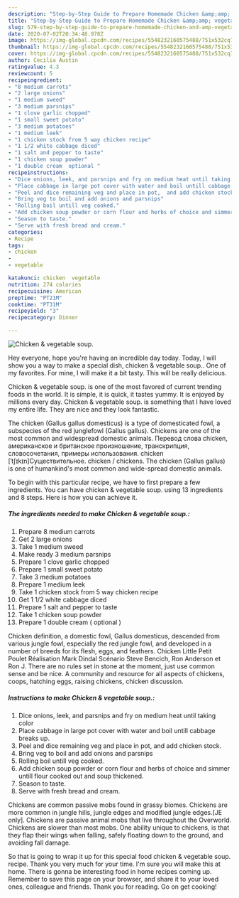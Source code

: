 ```yaml
---
description: "Step-by-Step Guide to Prepare Homemade Chicken &amp;amp; vegetable soup."
title: "Step-by-Step Guide to Prepare Homemade Chicken &amp;amp; vegetable soup."
slug: 579-step-by-step-guide-to-prepare-homemade-chicken-and-amp-vegetable-soup
date: 2020-07-02T20:34:48.978Z
image: https://img-global.cpcdn.com/recipes/5548232160575488/751x532cq70/chicken-vegetable-soup-recipe-main-photo.jpg
thumbnail: https://img-global.cpcdn.com/recipes/5548232160575488/751x532cq70/chicken-vegetable-soup-recipe-main-photo.jpg
cover: https://img-global.cpcdn.com/recipes/5548232160575488/751x532cq70/chicken-vegetable-soup-recipe-main-photo.jpg
author: Cecilia Austin
ratingvalue: 4.3
reviewcount: 5
recipeingredient:
- "8 medium carrots"
- "2 large onions"
- "1 medium sweed"
- "3 medium parsnips"
- "1 clove garlic chopped"
- "1 small sweet potato"
- "3 medium potatoes"
- "1 medium leek"
- "1 chicken stock from 5 way chicken recipe"
- "1 1/2 white cabbage diced"
- "1 salt and pepper to taste"
- "1 chicken soup powder"
- "1 double cream  optional "
recipeinstructions:
- "Dice onions, leek, and parsnips and fry on medium heat until taking color"
- "Place cabbage in large pot cover with water and boil untill cabbage breaks up."
- "Peel and dice remaining veg and place in pot,  and add chicken stock."
- "Bring veg to boil and add onions and parsnips"
- "Rolling boil untill veg cooked."
- "Add chicken soup powder or corn flour and herbs of choice and simmer untill flour cooked out and soup thickened."
- "Season to taste."
- "Serve with fresh bread and cream."
categories:
- Recipe
tags:
- chicken
- 
- vegetable

katakunci: chicken  vegetable 
nutrition: 274 calories
recipecuisine: American
preptime: "PT21M"
cooktime: "PT31M"
recipeyield: "3"
recipecategory: Dinner

---
```



![Chicken &amp; vegetable soup.](https://img-global.cpcdn.com/recipes/5548232160575488/751x532cq70/chicken-vegetable-soup-recipe-main-photo.jpg)

Hey everyone, hope you're having an incredible day today. Today, I will show you a way to make a special dish, chicken &amp; vegetable soup.. One of my favorites. For mine, I will make it a bit tasty. This will be really delicious.

Chicken &amp; vegetable soup. is one of the most favored of current trending foods in the world. It is simple, it is quick, it tastes yummy. It is enjoyed by millions every day. Chicken &amp; vegetable soup. is something that I have loved my entire life. They are nice and they look fantastic.

The chicken (Gallus gallus domesticus) is a type of domesticated fowl, a subspecies of the red junglefowl (Gallus gallus). Chickens are one of the most common and widespread domestic animals. Перевод слова chicken, американское и британское произношение, транскрипция, словосочетания, примеры использования. chicken [ˈtʃɪkɪn]Существительное. chicken / chickens. The chicken (Gallus gallus) is one of humankind&#39;s most common and wide-spread domestic animals.


To begin with this particular recipe, we have to first prepare a few ingredients. You can have chicken &amp; vegetable soup. using 13 ingredients and 8 steps. Here is how you can achieve it.

<!--inarticleads1-->

##### The ingredients needed to make Chicken &amp; vegetable soup.:

1. Prepare 8 medium carrots
1. Get 2 large onions
1. Take 1 medium sweed
1. Make ready 3 medium parsnips
1. Prepare 1 clove garlic chopped
1. Prepare 1 small sweet potato
1. Take 3 medium potatoes
1. Prepare 1 medium leek
1. Take 1 chicken stock from 5 way chicken recipe
1. Get 1 1/2 white cabbage diced
1. Prepare 1 salt and pepper to taste
1. Take 1 chicken soup powder
1. Prepare 1 double cream ( optional )


Chicken definition, a domestic fowl, Gallus domesticus, descended from various jungle fowl, especially the red jungle fowl, and developed in a number of breeds for its flesh, eggs, and feathers. Chicken Little Petit Poulet Réalisation Mark Dindal Scénario Steve Bencich, Ron Anderson et Ron J. There are no rules set in stone at the moment, just use common sense and be nice. A community and resource for all aspects of chickens, coops, hatching eggs, raising chickens, chicken discussion. 

<!--inarticleads2-->

##### Instructions to make Chicken &amp; vegetable soup.:

1. Dice onions, leek, and parsnips and fry on medium heat until taking color
1. Place cabbage in large pot cover with water and boil untill cabbage breaks up.
1. Peel and dice remaining veg and place in pot,  and add chicken stock.
1. Bring veg to boil and add onions and parsnips
1. Rolling boil untill veg cooked.
1. Add chicken soup powder or corn flour and herbs of choice and simmer untill flour cooked out and soup thickened.
1. Season to taste.
1. Serve with fresh bread and cream.


Chickens are common passive mobs found in grassy biomes. Chickens are more common in jungle hills, jungle edges and modified jungle edges.‌[JE only]. Chickens are passive animal mobs that live throughout the Overworld. Chickens are slower than most mobs. One ability unique to chickens, is that they flap their wings when falling, safely floating down to the ground, and avoiding fall damage. 

So that is going to wrap it up for this special food chicken &amp; vegetable soup. recipe. Thank you very much for your time. I'm sure you will make this at home. There is gonna be interesting food in home recipes coming up. Remember to save this page on your browser, and share it to your loved ones, colleague and friends. Thank you for reading. Go on get cooking!
